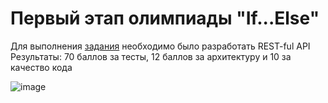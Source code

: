 ﻿# Первый этап олимпиады "If...Else"

Для выполнения [задания](https://docs.google.com/document/d/1Hp1cwOQNBA4EpqocndhtrHcGnOnWXy3fI_L_gk2uUSU/edit?usp=share_link) необходимо было разработать REST-ful API
Результаты: 70 баллов за тесты, 12 баллов за архитектуру и 10 за качество кода

![image](https://user-images.githubusercontent.com/97295498/235321882-db2e1882-cb0b-42a7-8341-1e6e180c03cc.png)


